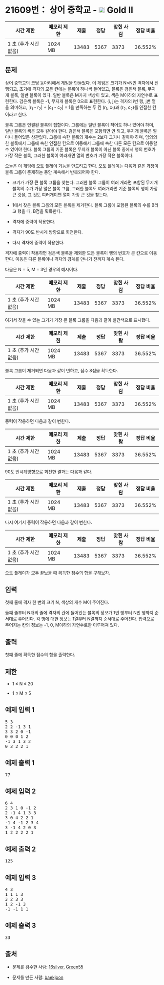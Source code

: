 # 21609번： 상어 중학교 - <img src="https://static.solved.ac/tier_small/14.svg" style="height:20px" /> Gold II



| 시간 제한 | 메모리 제한 | 제출 | 정답 | 맞힌 사람 | 정답 비율 |
| --- | --- | --- | --- | --- | --- |
| 1 초 (추가 시간 없음) | 1024 MB | 13483 | 5367 | 3373 | 36.552% |
## 문제

상어 중학교의 코딩 동아리에서 게임을 만들었다. 이 게임은 크기가 N×N인 격자에서 진행되고, 초기에 격자의 모든 칸에는 블록이 하나씩 들어있고, 블록은 검은색 블록, 무지개 블록, 일반 블록이 있다. 일반 블록은 M가지 색상이 있고, 색은 M이하의 자연수로 표현한다. 검은색 블록은 -1, 무지개 블록은 0으로 표현한다. (i, j)는 격자의 i번 행, j번 열을 의미하고, |r<sub>1</sub> - r<sub>2</sub>| + |c<sub>1</sub> - c<sub>2</sub>| = 1을 만족하는 두 칸 (r<sub>1</sub>, c<sub>1</sub>)과 (r<sub>2</sub>, c<sub>2</sub>)를 인접한 칸이라고 한다.

블록 그룹은 연결된 블록의 집합이다. 그룹에는 일반 블록이 적어도 하나 있어야 하며, 일반 블록의 색은 모두 같아야 한다. 검은색 블록은 포함되면 안 되고, 무지개 블록은 얼마나 들어있든 상관없다. 그룹에 속한 블록의 개수는 2보다 크거나 같아야 하며, 임의의 한 블록에서 그룹에 속한 인접한 칸으로 이동해서 그룹에 속한 다른 모든 칸으로 이동할 수 있어야 한다. 블록 그룹의 기준 블록은 무지개 블록이 아닌 블록 중에서 행의 번호가 가장 작은 블록, 그러한 블록이 여러개면 열의 번호가 가장 작은 블록이다.

오늘은 이 게임에 오토 플레이 기능을 만드려고 한다. 오토 플레이는 다음과 같은 과정이 블록 그룹이 존재하는 동안 계속해서 반복되어야 한다.

- 크기가 가장 큰 블록 그룹을 찾는다. 그러한 블록 그룹이 여러 개라면 포함된 무지개 블록의 수가 가장 많은 블록 그룹, 그러한 블록도 여러개라면 기준 블록의 행이 가장 큰 것을, 그 것도 여러개이면 열이 가장 큰 것을 찾는다.

- 1에서 찾은 블록 그룹의 모든 블록을 제거한다. 블록 그룹에 포함된 블록의 수를 B라고 했을 때, B점을 획득한다.

- 격자에 중력이 작용한다.

- 격자가 90도 반시계 방향으로 회전한다.

- 다시 격자에 중력이 작용한다.

격자에 중력이 작용하면 검은색 블록을 제외한 모든 블록이 행의 번호가 큰 칸으로 이동한다. 이동은 다른 블록이나 격자의 경계를 만나기 전까지 계속 된다.

다음은 N = 5, M = 3인 경우의 예시이다.

| 시간 제한 | 메모리 제한 | 제출 | 정답 | 맞힌 사람 | 정답 비율 |
| --- | --- | --- | --- | --- | --- |
| 1 초 (추가 시간 없음) | 1024 MB | 13483 | 5367 | 3373 | 36.552% |
여기서 찾을 수 있는 크기가 가장 큰 블록 그룹을 다음과 같이 빨간색으로 표시했다.

| 시간 제한 | 메모리 제한 | 제출 | 정답 | 맞힌 사람 | 정답 비율 |
| --- | --- | --- | --- | --- | --- |
| 1 초 (추가 시간 없음) | 1024 MB | 13483 | 5367 | 3373 | 36.552% |
블록 그룹이 제거되면 다음과 같이 변하고, 점수 8점을 획득한다.

| 시간 제한 | 메모리 제한 | 제출 | 정답 | 맞힌 사람 | 정답 비율 |
| --- | --- | --- | --- | --- | --- |
| 1 초 (추가 시간 없음) | 1024 MB | 13483 | 5367 | 3373 | 36.552% |
중력이 작용하면 다음과 같이 변한다.

| 시간 제한 | 메모리 제한 | 제출 | 정답 | 맞힌 사람 | 정답 비율 |
| --- | --- | --- | --- | --- | --- |
| 1 초 (추가 시간 없음) | 1024 MB | 13483 | 5367 | 3373 | 36.552% |
90도 반시계방향으로 회전한 결과는 다음과 같다.

| 시간 제한 | 메모리 제한 | 제출 | 정답 | 맞힌 사람 | 정답 비율 |
| --- | --- | --- | --- | --- | --- |
| 1 초 (추가 시간 없음) | 1024 MB | 13483 | 5367 | 3373 | 36.552% |
다시 여기서 중력이 작용하면 다음과 같이 변한다.

| 시간 제한 | 메모리 제한 | 제출 | 정답 | 맞힌 사람 | 정답 비율 |
| --- | --- | --- | --- | --- | --- |
| 1 초 (추가 시간 없음) | 1024 MB | 13483 | 5367 | 3373 | 36.552% |
오토 플레이가 모두 끝났을 때 획득한 점수의 합을 구해보자.

## 입력

첫째 줄에 격자 한 변의 크기 N, 색상의 개수 M이 주어진다.

둘째 줄부터 N개의 줄에 격자의 칸에 들어있는 블록의 정보가 1번 행부터 N번 행까지 순서대로 주어진다. 각 행에 대한 정보는 1열부터 N열까지 순서대로 주어진다. 입력으로 주어지는 칸의 정보는 -1, 0, M이하의 자연수로만 이루어져 있다.

## 출력

첫째 줄에 획득한 점수의 합을 출력한다.

## 제한

- 1 ≤ N ≤ 20

- 1 ≤ M ≤ 5

## 예제 입력 1

<pre>5 3
2 2 -1 3 1
3 3 2 0 -1
0 0 0 1 2
-1 3 1 3 2
0 3 2 2 1
</pre>
## 예제 출력 1

<pre>77
</pre>
## 예제 입력 2

<pre>6 4
2 3 1 0 -1 2
2 -1 4 1 3 3
3 0 4 2 2 1
-1 4 -1 2 3 4
3 -1 4 2 0 3
1 2 2 2 2 1
</pre>
## 예제 출력 2

<pre>125
</pre>
## 예제 입력 3

<pre>4 3
1 1 1 3
3 2 3 3
1 2 -1 3
-1 -1 1 1
</pre>
## 예제 출력 3

<pre>33
</pre>
## 출처

- 문제를 검수한 사람: [16silver](/user/16silver), [Green55](/user/Green55)

- 문제를 만든 사람: [baekjoon](/user/baekjoon)